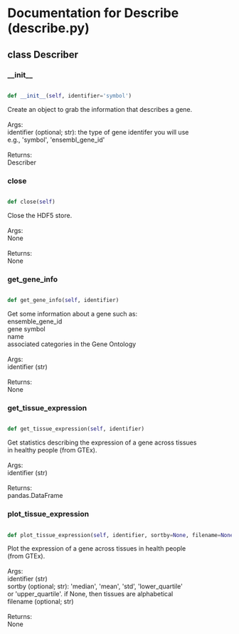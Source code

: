 # Documentation for Describe (describe.py)

## class Describer
### \_\_init\_\_
```py

def __init__(self, identifier='symbol')

```



Create an object to grab the information that describes a gene.<br /><br />Args:<br />	identifier (optional; str): the type of gene identifer you will use<br />		e.g., 'symbol', 'ensembl_gene_id'<br /><br />Returns:<br />	Describer


### close
```py

def close(self)

```



Close the HDF5 store.<br /><br />Args:<br />	None<br /><br />Returns:<br />	None


### get\_gene\_info
```py

def get_gene_info(self, identifier)

```



Get some information about a gene such as:<br />	ensemble_gene_id<br />	gene symbol<br />	name<br />	associated categories in the Gene Ontology<br /><br />Args:<br />	identifier (str)<br /><br />Returns:<br />	None


### get\_tissue\_expression
```py

def get_tissue_expression(self, identifier)

```



Get statistics describing the expression of a gene across tissues<br />in healthy people (from GTEx).<br /><br />Args:<br />	identifier (str)<br /><br />Returns:<br />	pandas.DataFrame


### plot\_tissue\_expression
```py

def plot_tissue_expression(self, identifier, sortby=None, filename=None)

```



Plot the expression of a gene across tissues in health people<br />(from GTEx).<br /><br />Args:<br />	identifier (str)<br />	sortby (optional; str): 'median', 'mean', 'std', 'lower_quartile'<br />		or 'upper_quartile'. if None, then tissues are alphabetical<br />	filename (optional; str)<br /><br />Returns:<br />	None



